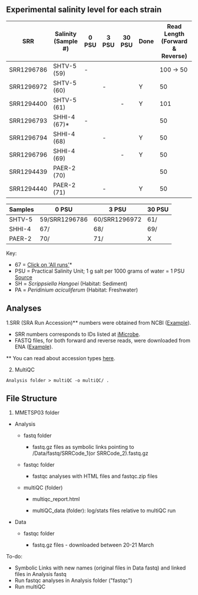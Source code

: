 ## Experimental salinity level for each strain

| SRR        | Salinity (Sample #)|  0 PSU | 3 PSU	| 30 PSU	| Done | Read Length (Forward & Reverse)|
|--------    | -------------------|-----   |---	   |---	    | ---  | -----|
| SRR1296786 |  SHTV-5 (59) 	     |   	-    |  	    |   	    |     |  100 -> 50 |
| SRR1296972 |  SHTV-5 (60) 	     |   	    |  - 	  |   	    | Y    |   50 |
| SRR1294400 | SHTV-5 (61)	       |   	    |   	  |  - 	 | Y       | 101  |
| SRR1296793 | SHHI-4 (67)*       |   -    |  	   |   	  |        |  50 |
| SRR1296794 | SHHI-4 (68)	       |   	    |  -	  |   	  | Y       |  50 |
| SRR1296796 | SHHI-4 (69)	       |    	   |  	   |   -	 | Y       |  50 |
| SRR1294439 | PAER-2 (70)       |        |      |      |         | 50 |
| SRR1294440 | PAER-2 (71)	       |   	    |  -	  |   	  | Y       |   50 |

| Samples|  0 PSU          |  3 PSU            | 30 PSU |
|--------| -------         |------             |------	 |
| SHTV-5 | 59/SRR1296786   | 60/SRR1296972	    |  61/	  | 
| SHHI-4 |  67/            | 68/               |  69/   |
| PAER-2 |  70/            |  71/              |    X    |

Key:

+ 67 = [Click on 'All runs'](https://www.ncbi.nlm.nih.gov/sra/?term=SRR1294439)*
+ PSU = Practical Salinity Unit; 1 g salt per 1000 grams of water = 1 PSU [Source](https://podaac.jpl.nasa.gov/SeaSurfaceSalinity)
+ SH = *Scrippsiella Hangoei* (Habitat: Sediment)
+ PA = *Peridinium aciculiferum* (Habitat: Freshwater)

## Analyses

1.SRR (SRA Run Accession)** numbers were obtained from NCBI ([Example](https://www.ncbi.nlm.nih.gov/sra?LinkName=biosample_sra&from_uid=2740276)).
* SRR numbers corresponds to IDs listed at [iMicrobe](https://www.imicrobe.us/#/investigators/180).
* FASTQ files, for both forward and reverse reads, were downloaded from ENA ([Example](https://www.ebi.ac.uk/ena/data/view/SRR1294400)).

** You can read about accession types [here](https://www.ncbi.nlm.nih.gov/books/NBK56913/#search.what_do_the_different_sra_accessi).

2. MultiQC

```
Analysis folder > multiQC -o multiQC/ .
```

## File Structure

1. MMETSP03 folder

* Analysis

  * fastq folder
  
    * fastq.gz files as symbolic links pointing to /Data/fastq/SRRCode_1(or SRRCode_2).fastq.gz
  
  * fastqc folder
  
    * fastqc analyses with HTML files and fastqc.zip files
  
  * multiQC (folder)
  
    * multiqc_report.html
    
    * multiQC_data (folder): log/stats files relative to multiQC run

* Data

  * fastqc folder
  
    * fastq.gz files - downloaded between 20-21 March

To-do:

 - Symbolic Links with new names (original files in Data fastq) and linked files in Analysis fastq
 - Run fastqc analyses in Analysis folder ("fastqc")
 - Run multiQC
 
